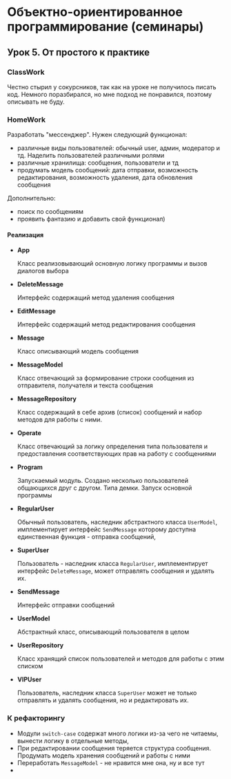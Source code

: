 # Объектно-ориентированное программирование (семинары)

## Урок 5. От простого к практике

### ClassWork

Честно стырил у сокурсников, так как на уроке не получилось писать код. Немного поразбирался,
но мне подход не понравился, поэтому описывать не буду.

### HomeWork

Разработать "мессенджер". Нужен следующий функционал:

- различные виды пользователей: обычный user, админ, модератор и тд. Наделить пользователей различными ролями
- различные хранилища: сообщения, пользователи и тд
- продумать модель сообщений: дата отправки, возможность редактирования, возможность удаления, дата обновления сообщения

Дополнительно:

- поиск по сообщениям
- проявить фантазию и добавить свой функционал)

#### Реализация

* __App__

  Класс реализовывающий основную логику программы и вызов диалогов выбора

* __DeleteMessage__

  Интерфейс содержащий метод удаления сообщения

* __EditMessage__

  Интерфейс содержащий метод редактирования сообщения

* __Message__

  Класс описывающий модель сообщения

* __MessageModel__

  Класс отвечающий за формирование строки сообщения из отправителя, получателя и текста сообщения

* __MessageRepository__

  Класс содержащий в себе архив (список) сообщений и набор методов для работы с ними.

* __Operate__

  Класс отвечающий за логику определения типа пользователя и предоставления соответствующих
  прав на работу с сообщениями

* __Program__

  Запускаемый модуль. Создано несколько пользователей общающихся друг с другом. Типа демки.
  Запуск основной программы

* __RegularUser__

  Обычный пользователь, наследник абстрактного класса `UserModel`, имплементирует интерфейс `SendMessage`
  которому доступна единственная функция - отправка сообщений,

* __SuperUser__

  Пользователь - наследник класса `RegularUser`, имплементирует интерфейс `DeleteMessage`,
  может отправлять сообщения и удалять их.

* __SendMessage__

  Интерфейс отправки сообщений

* __UserModel__

  Абстрактный класс, описывающий пользователя в целом

* __UserRepository__

  Класс хранящий список пользователей и методов для работы с этим списком

* __VIPUser__

  Пользователь, наследник класса `SuperUser` может не только отправлять и
  удалять сообщения, но и редактировать их.

### К рефакторингу

* Модули `switch-case` содержат много логики из-за чего не читаемы, вынести логику в отдельные методы,
* При редактировании сообщения теряется структура сообщения.
  Продумать модель хранения сообщений и работы с ними
* Переработать `MessageModel` - не нравится мне она, ну и все тут
* 